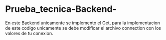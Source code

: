 # Prueba_tecnica-Backend-
En este Backend unicamente se implemento el Get, para la implementacion de este codigo unicamente se debe modificar el archivo connection con los valores de tu conexion.

